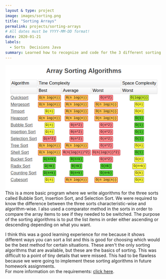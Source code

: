 ```yaml
---
layout & type: project
image: images/sorting.png
title: "Sorting Arrays"
permalink: projects/sorting-arrays
# All dates must be YYYY-MM-DD format!
date: 2020-01-21
labels:
  - Sorts  Decisions Java
summary: Learned how to recognize and code for the 3 different sorting algorithms.
---
```


<img class="ui medium left floated image" src="../images/sorting.png">
   This is a more basic program where we write algorithms for the three sorts called Bubble Sort, Insertion Sort, and Selection Sort.  We were required to know the difference between the three sorts characteristic-wise and algorithm-wise.  I also used a comparator method in the sorts in order to compare the array items to see if they needed to be switched.  The purpose of the sorting algorithms is to put the list items in order either ascending or descending depending on what you want.  
  
   I think this was a good learning experience for me because it shows different ways you can sort a list and this is good for choosing which would be the best method for certain situations.  These aren't the only sorting algorithms that are available, but these are the basics of sorting. This was difficult to a point of tiny details that were missed.  This had to be flawless because we were going to implement these sorting algorithms in future homework assignments.  
For more information on the requirements: [click here](http://courses.ics.hawaii.edu/ics211f18/morea/060.simple-sorting/experience-H03.html).

